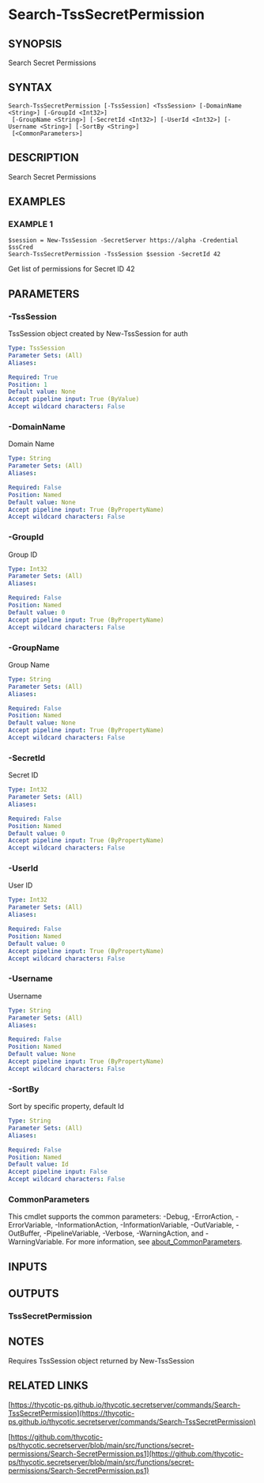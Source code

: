 # Search-TssSecretPermission

## SYNOPSIS
Search Secret Permissions

## SYNTAX

```
Search-TssSecretPermission [-TssSession] <TssSession> [-DomainName <String>] [-GroupId <Int32>]
 [-GroupName <String>] [-SecretId <Int32>] [-UserId <Int32>] [-Username <String>] [-SortBy <String>]
 [<CommonParameters>]
```

## DESCRIPTION
Search Secret Permissions

## EXAMPLES

### EXAMPLE 1
```
$session = New-TssSession -SecretServer https://alpha -Credential $ssCred
Search-TssSecretPermission -TssSession $session -SecretId 42
```

Get list of permissions for Secret ID 42

## PARAMETERS

### -TssSession
TssSession object created by New-TssSession for auth

```yaml
Type: TssSession
Parameter Sets: (All)
Aliases:

Required: True
Position: 1
Default value: None
Accept pipeline input: True (ByValue)
Accept wildcard characters: False
```

### -DomainName
Domain Name

```yaml
Type: String
Parameter Sets: (All)
Aliases:

Required: False
Position: Named
Default value: None
Accept pipeline input: True (ByPropertyName)
Accept wildcard characters: False
```

### -GroupId
Group ID

```yaml
Type: Int32
Parameter Sets: (All)
Aliases:

Required: False
Position: Named
Default value: 0
Accept pipeline input: True (ByPropertyName)
Accept wildcard characters: False
```

### -GroupName
Group Name

```yaml
Type: String
Parameter Sets: (All)
Aliases:

Required: False
Position: Named
Default value: None
Accept pipeline input: True (ByPropertyName)
Accept wildcard characters: False
```

### -SecretId
Secret ID

```yaml
Type: Int32
Parameter Sets: (All)
Aliases:

Required: False
Position: Named
Default value: 0
Accept pipeline input: True (ByPropertyName)
Accept wildcard characters: False
```

### -UserId
User ID

```yaml
Type: Int32
Parameter Sets: (All)
Aliases:

Required: False
Position: Named
Default value: 0
Accept pipeline input: True (ByPropertyName)
Accept wildcard characters: False
```

### -Username
Username

```yaml
Type: String
Parameter Sets: (All)
Aliases:

Required: False
Position: Named
Default value: None
Accept pipeline input: True (ByPropertyName)
Accept wildcard characters: False
```

### -SortBy
Sort by specific property, default Id

```yaml
Type: String
Parameter Sets: (All)
Aliases:

Required: False
Position: Named
Default value: Id
Accept pipeline input: False
Accept wildcard characters: False
```

### CommonParameters
This cmdlet supports the common parameters: -Debug, -ErrorAction, -ErrorVariable, -InformationAction, -InformationVariable, -OutVariable, -OutBuffer, -PipelineVariable, -Verbose, -WarningAction, and -WarningVariable. For more information, see [about_CommonParameters](http://go.microsoft.com/fwlink/?LinkID=113216).

## INPUTS

## OUTPUTS

### TssSecretPermission
## NOTES
Requires TssSession object returned by New-TssSession

## RELATED LINKS

[https://thycotic-ps.github.io/thycotic.secretserver/commands/Search-TssSecretPermission](https://thycotic-ps.github.io/thycotic.secretserver/commands/Search-TssSecretPermission)

[https://github.com/thycotic-ps/thycotic.secretserver/blob/main/src/functions/secret-permissions/Search-SecretPermission.ps1](https://github.com/thycotic-ps/thycotic.secretserver/blob/main/src/functions/secret-permissions/Search-SecretPermission.ps1)

